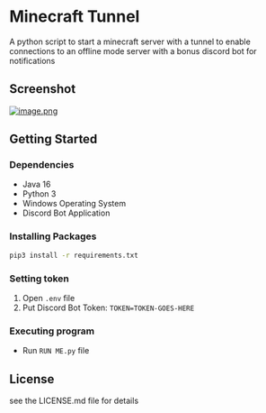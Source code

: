 # Minecraft Tunnel

A python script to start a minecraft server with a tunnel to enable connections to an offline mode server with a bonus discord bot for notifications

## Screenshot

[![image.png](https://i.postimg.cc/br5HDV7h/image.png)](https://postimg.cc/WqMJx8pW)

## Getting Started

### Dependencies

* Java 16
* Python 3
* Windows Operating System
* Discord Bot Application


### Installing Packages

```sh
pip3 install -r requirements.txt
```

### Setting token

1) Open `.env` file
2) Put Discord Bot Token:
``
TOKEN=TOKEN-GOES-HERE
``

### Executing program

* Run `RUN ME.py` file

## License
 see the LICENSE.md file for details
